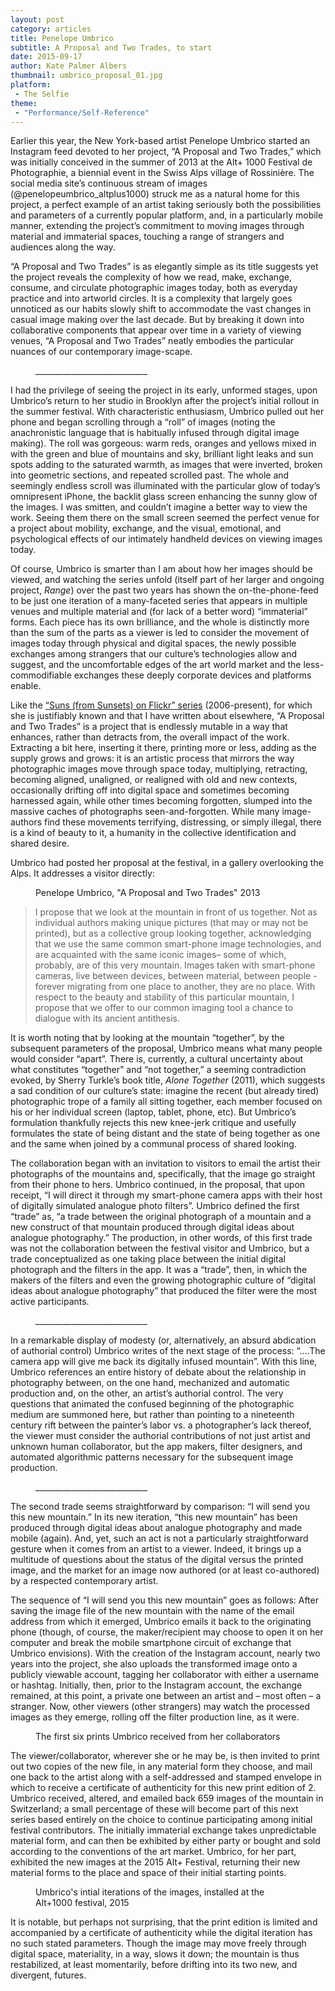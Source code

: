 ```yaml
---
layout: post
category: articles
title: Penelope Umbrico
subtitle: A Proposal and Two Trades, to start
date: 2015-09-17
author: Kate Palmer Albers
thumbnail: umbrico_proposal_01.jpg
platform:
 - The Selfie
theme:
 - "Performance/Self-Reference"
---
```

Earlier this year, the New York-based artist Penelope Umbrico started an Instagram feed devoted to her project, “A Proposal and Two Trades,” which was initially conceived in the summer of 2013 at the Alt+ 1000 Festival de Photographie, a biennial event in the Swiss Alps village of Rossinière. The social media site’s continuous stream of images (@penelopeumbrico_altplus1000) struck me as a natural home for this project, a perfect example of an artist taking seriously both the possibilities and parameters of a currently popular platform, and, in a particularly mobile manner, extending the project’s commitment to moving images through material and immaterial spaces, touching a range of strangers and audiences along the way. 

 “A Proposal and Two Trades” is as elegantly simple as its title suggests yet the project reveals the complexity of how we read, make, exchange, consume, and circulate photographic images today, both as everyday practice and into artworld circles. It is a complexity that largely goes unnoticed as our habits slowly shift to accommodate the vast changes in casual image making over the last decade. But by breaking it down into collaborative components that appear over time in a variety of viewing venues, “A Proposal and Two Trades” neatly embodies the particular nuances of our contemporary image-scape. 

<figure class="figure-lg">
	<img src="../assets/images/umbrico_Images/umbrico_39-Alt+1000 collboration.jpg" alt="" />
	<figcaption>
		____________________________
	</figcaption>
</figure>

I had the privilege of seeing the project in its early, unformed stages, upon Umbrico’s return to her studio in Brooklyn after the project’s initial rollout in the summer festival. With characteristic enthusiasm, Umbrico pulled out her phone and began scrolling through a “roll” of images (noting the anachronistic language that is habitually infused through digital image making). The roll was gorgeous: warm reds, oranges and yellows mixed in with the green and blue of mountains and sky, brilliant light leaks and sun spots adding to the saturated warmth, as images that were inverted, broken into geometric sections, and repeated scrolled past. The whole and seemingly endless scroll was illuminated with the particular glow of today’s omnipresent iPhone, the backlit glass screen enhancing the sunny glow of the images. I was smitten, and couldn’t imagine a better way to view the work. Seeing them there on the small screen seemed the perfect venue for a project about mobility, exchange, and the visual, emotional, and psychological effects of our intimately handheld devices on viewing images today.

Of course, Umbrico is smarter than I am about how her images should be viewed, and watching the series unfold (itself part of her larger and ongoing project, *Range*) over the past two years has shown the on-the-phone-feed to be just one iteration of a many-faceted series that appears in multiple venues and multiple material and (for lack of a better word) “immaterial” forms. Each piece has its own brilliance, and the whole is distinctly more than the sum of the parts as a viewer is led to consider the movement of images today through physical and digital spaces, the newly possible exchanges among strangers that our culture’s technologies allow and suggest, and the uncomfortable edges of the art world market and the less-commodifiable exchanges these deeply corporate devices and platforms enable. 

Like the [“Suns (from Sunsets) on Flickr” series](http://www.penelopeumbrico.net/Suns/Suns_Index.html) (2006-present), for which she is justifiably known and that I have written about elsewhere, “A Proposal and Two Trades” is a project that is endlessly mutable in a way that enhances, rather than detracts from, the overall impact of the work. Extracting a bit here, inserting it there, printing more or less, adding as the supply grows and grows: it is an artistic process that mirrors the way photographic images move through space today, multiplying, retracting, becoming aligned, unaligned, or realigned with old and new contexts, occasionally drifting off into digital space and sometimes becoming harnessed again, while other times becoming forgotten, slumped into the massive caches of photographs seen-and-forgotten. While many image-authors find these movements terrifying, distressing, or simply illegal, there is a kind of beauty to it, a humanity in the collective identification and shared desire.

Umbrico had posted her proposal at the festival, in a gallery overlooking the Alps. It addresses a visitor directly:

<figure class="figure">
	<img src="../assets/images/umbrico_Images/altplus_01.jpg" alt="" />
	<figcaption>
		Penelope Umbrico, "A Proposal and Two Trades" 2013
	</figcaption>
</figure>

> I propose that we look at the mountain in front of us together. Not as individual authors making unique pictures (that may or may not be printed), but as a collective group looking together, acknowledging that we use the same common smart-phone image technologies, and are acquainted with the same iconic images– some of which, probably, are of this very mountain. Images taken with smart-phone cameras, live between devices, between material, between people - forever migrating from one place to another, they are no place. With respect to the beauty and stability of this particular mountain, I propose that we offer to our common imaging tool a chance to dialogue with its ancient antithesis.

It is worth noting that by looking at the mountain “together”, by the subsequent parameters of the proposal, Umbrico means what many people would consider “apart”. There is, currently, a cultural uncertainty about what constitutes “together” and “not together,” a seeming contradiction evoked, by Sherry Turkle’s book title, *Alone Together* (2011), which suggests a sad condition of our culture’s state: imagine the recent (but already tired) photographic trope of a family all sitting together, each member focused on his or her individual screen (laptop, tablet, phone, etc). But Umbrico’s formulation thankfully rejects this new knee-jerk critique and usefully formulates the state of being distant and the state of being together as one and the same when joined by a communal process of shared looking.

The collaboration began with an invitation to visitors to email the artist their photographs of the mountains and, specifically, that the image go straight from their phone to hers. Umbrico continued, in the proposal, that upon receipt, “I will direct it through my smart-phone camera apps with their host of digitally simulated analogue photo filters”. Umbrico defined the first “trade” as, “a trade between the original photograph of a mountain and a new construct of that mountain produced through digital ideas about analogue photography.” The production, in other words, of this first trade was not the collaboration between the festival visitor and Umbrico, but a trade conceptualized as one taking place between the initial digital photograph and the filters in the app. It was a “trade”, then, in which the makers of the filters and even the growing photographic culture of “digital ideas about analogue photography” that produced the filter were the most active participants. 

<figure class="figure">
	<img src="../assets/images/umbrico_Images/Umbrico_screen_roll_alfred.bornet.jpg" alt="" />
	<figcaption>
		____________________________
	</figcaption>
</figure>

In a remarkable display of modesty (or, alternatively, an absurd abdication of authorial control) Umbrico writes of the next stage of the process:  “….The camera app will give me back its digitally infused mountain”.  With this line, Umbrico references an entire history of debate about the relationship in photography between, on the one hand, mechanized and automatic production and, on the other, an artist’s authorial control. The very questions that animated the confused beginning of the photographic medium are summoned here, but rather than pointing to a nineteenth century rift between the painter’s labor vs. a photographer’s lack thereof, the viewer must consider the authorial contributions of not just artist and unknown human collaborator, but the app makers, filter designers, and automated algorithmic patterns necessary for the subsequent image production. 

<figure class="figure">
	<img src="../assets/images/umbrico_Images/Umbrico_screen_roll_jonawow.jpg" alt="" />
	<figcaption>
		____________________________
	</figcaption>
</figure>

The second trade seems straightforward by comparison: “I will send you this new mountain.” In its new iteration, “this new mountain” has been produced through digital ideas about analogue photography and made mobile (again). And, yet, such an act is not a particularly straightforward gesture when it comes from an artist to a viewer. Indeed, it brings up a multitude of questions about the status of the digital versus the printed image, and the market for an image now authored (or at least co-authored) by a respected contemporary artist. 

The sequence of “I will send you this new mountain” goes as follows: After saving the image file of the new mountain with the name of the email address from which it emerged, Umbrico emails it back to the originating phone (though, of course, the maker/recipient may choose to open it on her computer and break the mobile smartphone circuit of exchange that Umbrico envisions). With the creation of the Instagram account, nearly two years into the project, she also uploads the transformed image onto a publicly viewable account, tagging her collaborator with either a username or hashtag. Initially, then, prior to the Instagram account, the exchange remained, at this point, a private one between an artist and – most often – a stranger. Now, other viewers (other strangers) may watch the processed images as they emerge, rolling off the filter production line, as it were. 

<figure class="figure-lg">
	<img src="../assets/images/umbrico_Images/first 6-IMG_4180.jpg" alt="" />
	<figcaption>
		The first six prints Umbrico received from her collaborators
	</figcaption>
</figure>

The viewer/collaborator, wherever she or he may be, is then invited to print out two copies of the new file, in any material form they choose, and mail one back to the artist along with a self-addressed and stamped envelope in which to receive a certificate of authenticity for this new print edition of 2. Umbrico received, altered, and emailed back 659 images of the mountain in Switzerland; a small percentage of these will become part of this next series based entirely on the choice to continue participating among initial festival contributors. The initially immaterial exchange takes unpredictable material form, and can then be exhibited by either party or bought and sold according to the conventions of the art market. Umbrico, for her part, exhibited the new images at the 2015 Alt+ Festival, returning their new material forms to the place and space of their initial starting points.

<figure class="figure">
	<img src="../assets/images/umbrico_Images/altplus_expo_2015-75.jpg" alt="" />
	<figcaption>
		Umbrico's intial iterations of the images, installed at the Alt+1000 festival, 2015
	</figcaption>
</figure>

It is notable, but perhaps not surprising, that the print edition is limited and accompanied by a certificate of authenticity while the digital iteration has no such stated parameters. Though the image may move freely through digital space, materiality, in a way, slows it down; the mountain is thus restabilized, at least momentarily, before drifting into its two new, and divergent, futures.








